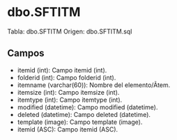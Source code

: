 ﻿# dbo.SFTITM

Tabla: dbo.SFTITM
Origen: dbo.SFTITM.sql

## Campos

- itemid (int): Campo itemid (int).
- folderid (int): Campo folderid (int).
- itemname (varchar(60)): Nombre del elemento/Ã­tem.
- itemsize (int): Campo itemsize (int).
- itemtype (int): Campo itemtype (int).
- modified (datetime): Campo modified (datetime).
- deleted (datetime): Campo deleted (datetime).
- template (image): Campo template (image).
- itemid (ASC): Campo itemid (ASC).

